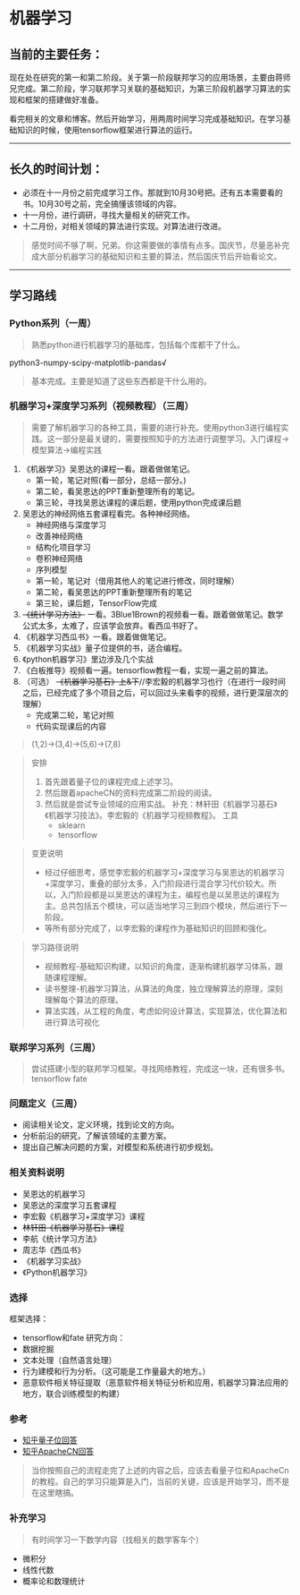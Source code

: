 # 机器学习
## 当前的主要任务：

现在处在研究的第一和第二阶段。关于第一阶段联邦学习的应用场景，主要由蒋师兄完成。第二阶段，学习联邦学习关联的基础知识，为第三阶段机器学习算法的实现和框架的搭建做好准备。

看完相关的文章和博客。然后开始学习，用两周时间学习完成基础知识。在学习基础知识的时候，使用tensorflow框架进行算法的运行。

-------------------
## 长久的时间计划：
* 必须在十一月份之前完成学习工作。那就到10月30号把。还有五本需要看的书。10月30号之前，完全搞懂该领域的内容。
* 十一月份，进行调研，寻找大量相关的研究工作。
* 十二月份，对相关领域的算法进行实现。对算法进行改进。

> 感觉时间不够了啊，兄弟。你这需要做的事情有点多。国庆节，尽量恶补完成大部分机器学习的基础知识和主要的算法，然后国庆节后开始看论文。

--------------
## 学习路线

### Python系列（一周）
> 熟悉python进行机器学习的基础库，包括每个库都干了什么。

python3-numpy-scipy-matplotlib-pandas√
> 基本完成。主要是知道了这些东西都是干什么用的。

### 机器学习+深度学习系列（视频教程）（三周）
> 需要了解机器学习的各种工具，需要的进行补充。使用python3进行编程实践。这一部分是最关键的，需要按照知乎的方法进行调整学习。入门课程->模型算法->编程实践

1. 《机器学习》吴恩达的课程一看。跟着做做笔记。
   * 第一轮，笔记对照(看一部分，总结一部分。)
   * 第二轮，看吴恩达的PPT重新整理所有的笔记。
   * 第三轮，寻找吴恩达课程的课后题，使用python完成课后题
2. 吴恩达的神经网络五套课程看完。各种神经网络。
   * 神经网络与深度学习
   * 改善神经网络
   * 结构化项目学习
   * 卷积神经网络
   * 序列模型
   * 第一轮，笔记对（借用其他人的笔记进行修改，同时理解）
   * 第二轮，看吴恩达的PPT重新整理所有的笔记
   * 第三轮，课后题，TensorFlow完成
3. ~~《统计学习方法》~~ 一看。3Blue1Brown的视频看一看。跟着做做笔记。数学公式太多，太难了，应该学会放弃。看西瓜书好了。
4. 《机器学习西瓜书》一看。跟着做做笔记。
5. 《机器学习实战》量子位提供的书，适合编程。
6. 《python机器学习》里边涉及几个实战
7. 《白板推导》视频看一遍。tensorflow教程一看，实现一遍之前的算法。
8. （可选） ~~《机器学习基石》上&下~~//李宏毅的机器学习也行（在进行一段时间之后，已经完成了多个项目之后，可以回过头来看李的视频，进行更深层次的理解）
   * 完成第二轮，笔记对照
   * 代码实现课后的内容

> (1,2)->(3,4)->(5,6)->(7,8)

> 安排
> 1. 首先跟着量子位的课程完成上述学习。
> 2. 然后跟着apacheCN的资料完成第二阶段的阅读。
> 3. 然后就是尝试专业领域的应用实战。
> 补充：林轩田《机器学习基石》《机器学习技法》。李宏毅的《机器学习视频教程》。
> 工具
>     * sklearn
>     * tensorflow

> 变更说明
> * 经过仔细思考，感觉李宏毅的机器学习+深度学习与吴恩达的机器学习+深度学习，重叠的部分太多，入门阶段进行混合学习代价较大。所以，入门阶段都是以吴恩达的课程为主，编程也是以吴恩达的课程为主。总共包括五个模块，可以适当地学习三到四个模块，然后进行下一阶段。
> * 等所有部分完成了，以李宏毅的课程作为基础知识的回顾和强化。


> 学习路径说明
> * 视频教程-基础知识构建，以知识的角度，逐渐构建机器学习体系，跟随课程理解。
> * 读书整理-机器学习算法，从算法的角度，独立理解算法的原理，深刻理解每个算法的原理。
> * 算法实践，从工程的角度，考虑如何设计算法，实现算法，优化算法和进行算法可视化


### 联邦学习系列（三周）
> 尝试搭建小型的联邦学习框架。寻找网络教程，完成这一块，还有很多书。
tensorflow
fate

### 问题定义（三周）

* 阅读相关论文，定义环境，找到论文的方向。
* 分析前沿的研究，了解该领域的主要方案。
* 提出自己解决问题的方案，对模型和系统进行初步规划。

### 相关资料说明
* 吴恩达的机器学习
* 吴恩达的深度学习五套课程
* 李宏毅《机器学习+深度学习》课程
* ~~林轩田《机器学习基石》课程~~
* 李航《统计学习方法》
* 周志华《西瓜书》
* 《机器学习实战》
* 《Python机器学习》

### 选择
框架选择：
* tensorflow和fate
研究方向：
* 数据挖掘
* 文本处理（自然语言处理）
* 行为建模和行为分析。（这可能是工作量最大的地方。）
* 恶意软件相关特征提取（恶意软件相关特征分析和应用，机器学习算法应用的地方，联合训练模型的构建）

### 参考
* [知乎量子位回答](https://zhuanlan.zhihu.com/p/37349519)
* [知乎ApacheCN回答](https://www.zhihu.com/question/20691338/answer/248678328)
> 当你按照自己的流程走完了上述的内容之后，应该去看量子位和ApacheCn的教程。自己的学习只能算是入门，当前的关键，应该是开始学习，而不是在这里瞎搞。

### 补充学习

> 有时间学习一下数学内容（找相关的数学客车个）

* 微积分
* 线性代数
* 概率论和数理统计